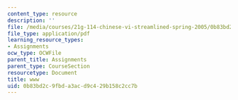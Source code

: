 ```yaml
---
content_type: resource
description: ''
file: /media/courses/21g-114-chinese-vi-streamlined-spring-2005/0b83bd2c9fbda3acd9c429b158c2cc7b_MIT21G_114S05_2_22f.pdf
file_type: application/pdf
learning_resource_types:
- Assignments
ocw_type: OCWFile
parent_title: Assignments
parent_type: CourseSection
resourcetype: Document
title: www
uid: 0b83bd2c-9fbd-a3ac-d9c4-29b158c2cc7b
---
```

